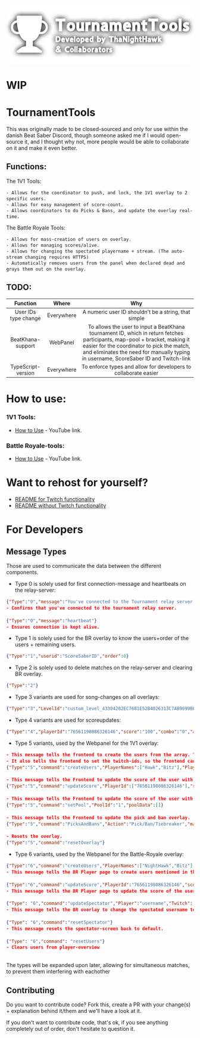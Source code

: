 
![Logo](GitHubImage.png)

# WIP

# TournamentTools #
This was originally made to be closed-sourced and only for use within the danish Beat Saber Discord, though someone asked me if I would open-source it, and I thought why not, more people would be able to collaborate on it and make it even better.

## Functions:
The 1V1 Tools:
```
- Allows for the coordinator to push, and lock, the 1V1 overlay to 2 specific users.
- Allows for easy management of score-count.
- Allows coordinators to do Picks & Bans, and update the overlay real-time.  
```

The Battle Royale Tools:
```
- Allows for mass-creation of users on overlay.
- Allows for managing scores/alive.
- Allows for changing the spectated playername + stream. (The auto-stream changing requires HTTPS)
- Automatically removes users from the panel when declared dead and grays them out on the overlay.
```

## TODO:
| Function | Where | Why |
| :----: | :----: | :----: |
| User IDs type change | Everywhere | A numeric user ID shouldn't be a string, that simple |
| BeatKhana-support | WebPanel | To allows the user to input a BeatKhana tournament ID, which in return fetches participants, map-pool + bracket, making it easier for the coordinator to pick the match, and eliminates the need for manually typing in username, ScoreSaber ID and Twitch-link |
| TypeScript-version | Everywhere | To enforce types and allow for developers to collaborate easier |

# How to use:
### 1V1 Tools:
- [How to Use](https://www.youtube.com/watch?v=_UYZaVLu1h0) - YouTube link.

### Battle Royale-tools:
- [How to Use](https://www.youtube.com/watch?v=FxN-R_RkI7s) - YouTube link.


# Want to rehost for yourself? 
- [README for Twitch functionality](SELFHOSTWT.md)
- [README without Twitch functionality](SELFHOST.md)

# For Developers
## Message Types
Those are used to communicate the data between the different components.  
- Type 0 is solely used for first connection-message and heartbeats on the  relay-server: 
```json
{"Type":"0","message":"You've connected to the Tournament relay server."}
- Confirms that you've connected to the tournament relay server.

{"Type":"0","message":"heartbeat"}
- Ensures connection is kept alive.
```
- Type 1 is solely used for the BR overlay to know the users+order of the users + remaining users.
```json
{"Type":"1","userid":"ScoreSaberID","order":0}
```
- Type 2 is solely used to delete matches on the relay-server and clearing BR overlay.
```json
{"Type":"2"}
```
- Type 3 variants are used for song-changes on all overlays:
```json
{"Type":"3","LevelId":"custom_level_43304202EC7681E52B4026313C7AB9099BE2890D","Diff":2}
```
- Type 4 variants are used for scoreupdates:
```json
{"Type":"4","playerId":"76561198086326146","score":"100","combo":"0","acc":"1.00","miss":"0"}
```

- Type 5 variants, used by the Webpanel for the 1V1 overlay:
```json
- This message tells the frontend to create the users from the array. This is used for the 1V1 frontend, to ensure correct player order, since TA doesn't knows the player-seeding.
- It also tells the frontend to set the twitch-ids, so the frontend can show the twitch-streams on the overlay.
{"Type":"5","command":"createUsers","PlayerNames":["Hawk","Bitz"],"PlayerIds":["76561198086326146","76561197992369547"],"TwitchIds":["ThaNightHawk","gBitz"],"Round":"Round 1"}

- This message tells the Frontend to update the score of the user with the given id(s).
{"Type":"5","command":"updateScore","PlayerId":["76561198086326146"],"score":["1"]}

- This message tells the Frontend to update the score of the user with the given id.
{"Type":"5","command":"setPool","PoolId":"1","poolData":[]}

- This message tells the Frontend to update the pick and ban overlay.
{"Type":"5","command":"PicksAndBans","Action":"Pick/Ban/Tiebreaker","map":"43304202EC7681E52B4026313C7AB9099BE2890D","PlayerId":"76561198086326146"}

- Resets the overlay.
{"Type":"5","command":"resetOverlay"}
```

- Type 6 variants, used by the Webpanel for the Battle-Royale overlay:
```json
{"Type":"6","command":"createUsers","PlayerNames":["NightHawk","Bitz"],"PlayerIds":["76561198086326146","76561197992369547"]}
- This message tells the BR Player page to create users mentioned in the array. - This is used for the streamhost.

{"Type":"6","command":"updateScore","PlayerId":"76561198086326146","score":"1", "alive":"true"}
- This message tells the BR Player page to update the score of the user with the given id.

{"Type": "6","command":"updateSpectator","Player":"username","Twitch": "twitchname"}
- This message tells the BR overlay to change the spectated username to the given input

{"Type": "6","command":"resetSpectator"}
- This message resets the spectator-screen back to default.

{"Type": "6","command": "resetUsers"}
- Clears users from player-overview

```
\
The types will be expanded upon later, allowing for simultaneous matches, to prevent them interfering with eachother

## Contributing

Do you want to contribute code? Fork this, create a PR with your change(s) + explanation behind it/them and we'll have a look at it.

If you don't want to contribute code, that's ok, if you see anything completely out of order, don't hesitate to question it.
